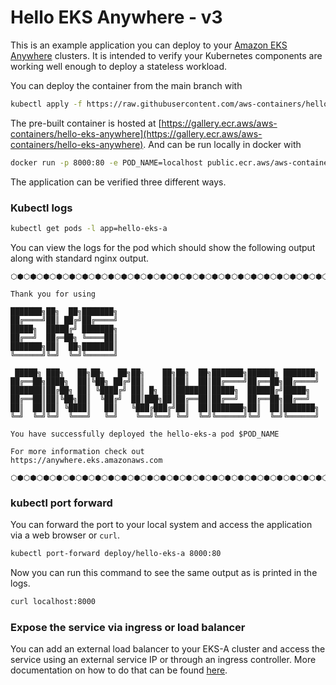 # Hello EKS Anywhere - v3

This is an example application you can deploy to your [Amazon EKS Anywhere](https://anywhere.eks.amazonaws.com) clusters.
It is intended to verify your Kubernetes components are working well enough to deploy a stateless workload.

You can deploy the container from the main branch with
```bash
kubectl apply -f https://raw.githubusercontent.com/aws-containers/hello-eks-anywhere/main/hello-eks-a.yaml
```

The pre-built container is hosted at [https://gallery.ecr.aws/aws-containers/hello-eks-anywhere](https://gallery.ecr.aws/aws-containers/hello-eks-anywhere).
And can be run locally in docker with

```bash
docker run -p 8000:80 -e POD_NAME=localhost public.ecr.aws/aws-containers/hello-eks-anywhere
```

The application can be verified three different ways.

### Kubectl logs

```bash
kubectl get pods -l app=hello-eks-a
```

You can view the logs for the pod which should show the following output along with standard nginx output.

```
⬡⬢⬡⬢⬡⬢⬡⬢⬡⬢⬡⬢⬡⬢⬡⬢⬡⬢⬡⬢⬡⬢⬡⬢⬡⬢⬡⬢⬡⬢⬡⬢⬡⬢⬡⬢⬡⬢⬡⬢⬡⬢⬡⬢⬡⬢⬡⬢⬡⬢⬡⬢⬡⬢⬡⬢⬡⬢⬡⬢⬡⬢⬡⬢

Thank you for using

███████╗██╗  ██╗███████╗                                             
██╔════╝██║ ██╔╝██╔════╝                                             
█████╗  █████╔╝ ███████╗                                             
██╔══╝  ██╔═██╗ ╚════██║                                             
███████╗██║  ██╗███████║                                             
╚══════╝╚═╝  ╚═╝╚══════╝                                             
                                                                     
 █████╗ ███╗   ██╗██╗   ██╗██╗    ██╗██╗  ██╗███████╗██████╗ ███████╗
██╔══██╗████╗  ██║╚██╗ ██╔╝██║    ██║██║  ██║██╔════╝██╔══██╗██╔════╝
███████║██╔██╗ ██║ ╚████╔╝ ██║ █╗ ██║███████║█████╗  ██████╔╝█████╗  
██╔══██║██║╚██╗██║  ╚██╔╝  ██║███╗██║██╔══██║██╔══╝  ██╔══██╗██╔══╝  
██║  ██║██║ ╚████║   ██║   ╚███╔███╔╝██║  ██║███████╗██║  ██║███████╗
╚═╝  ╚═╝╚═╝  ╚═══╝   ╚═╝    ╚══╝╚══╝ ╚═╝  ╚═╝╚══════╝╚═╝  ╚═╝╚══════╝
                                                                     
You have successfully deployed the hello-eks-a pod $POD_NAME

For more information check out
https://anywhere.eks.amazonaws.com

⬡⬢⬡⬢⬡⬢⬡⬢⬡⬢⬡⬢⬡⬢⬡⬢⬡⬢⬡⬢⬡⬢⬡⬢⬡⬢⬡⬢⬡⬢⬡⬢⬡⬢⬡⬢⬡⬢⬡⬢⬡⬢⬡⬢⬡⬢⬡⬢⬡⬢⬡⬢⬡⬢⬡⬢⬡⬢⬡⬢⬡⬢⬡⬢
```

### kubectl port forward

You can forward the port to your local system and access the application via a web browser or `curl`.

```bash
kubectl port-forward deploy/hello-eks-a 8000:80
```

Now you can run this command to see the same output as is printed in the logs.

```bash
curl localhost:8000
```

### Expose the service via ingress or load balancer

You can add an external load balancer to your EKS-A cluster and access the service using an external service IP or through an ingress controller.
More documentation on how to do that can be found [here](https://anywhere.eks.amazonaws.com/docs/tasks/workload/loadbalance/).

